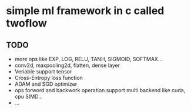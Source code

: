 # simple ml framework in c called twoflow

## TODO
* more ops like EXP, LOG, RELU, TANH, SIGMOID, SOFTMAX...
* conv2d, maxpooling2d, flatten, dense layer
* Veriable support tensor
* Cross-Entropy loss function
* ADAM and SGD optimizer
* ops forword and backwork operation support multi backend like cuda, cpu SIMD...
* ...
